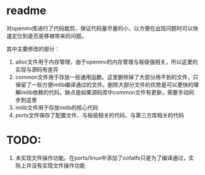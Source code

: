 # readme

对openmv库进行了代码裁剪，保证代码量尽量的小，以方便在出现问题时可以快速定位到是否是移植带来的问题。

其中主要修改的部分：
1. alloc文件用于内存管理，由于openmv的内存管理与板级强相关，所以这里的实现与源码有差异
2. common文件用于存放一些通用函数。这里删除掉了大部分用不到的文件，只保留了一些方便imlib编译通过的文件。删除大部分文件的优势是可以更快的理解imlib依赖的代码，缺点是如果源码库中common文件有更新，需要手动同步到这里
3. imlib文件用于存放imlib的核心代码
4. ports文件保存了配置文件、与板级相关的代码、与第三方库相关的代码


# TODO:

1. 未实现文件操作功能。在ports/linux中添加了oofatfs只是为了编译通过，实际上并没有实现文件操作功能
